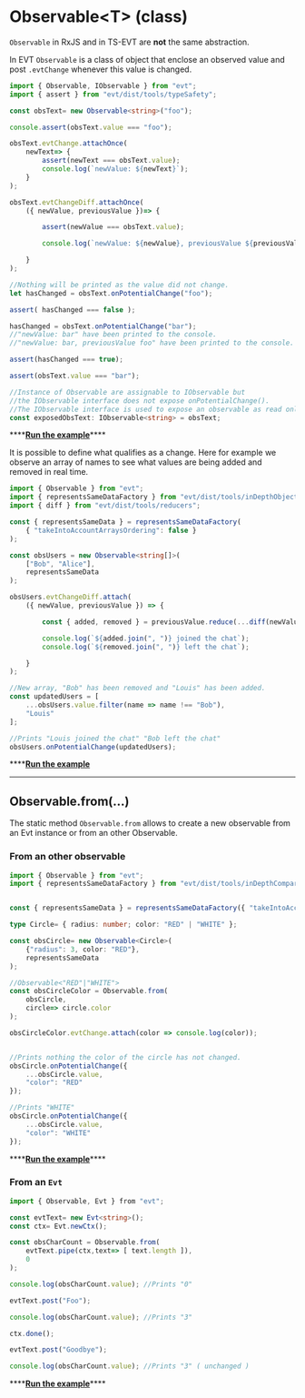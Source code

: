 # Observable&lt;T&gt; \(class\)

`Observable` in RxJS and in TS-EVT are **not** the same abstraction.

In EVT `Observable` is a class of object that enclose an observed value and post `.evtChange` whenever this value is changed.

```typescript
import { Observable, IObservable } from "evt";
import { assert } from "evt/dist/tools/typeSafety";

const obsText= new Observable<string>("foo");

console.assert(obsText.value === "foo");

obsText.evtChange.attachOnce(
    newText=> {
        assert(newText === obsText.value);
        console.log(`newValue: ${newText}`);
    }
);

obsText.evtChangeDiff.attachOnce(
    ({ newValue, previousValue })=> {

        assert(newValue === obsText.value);

        console.log(`newValue: ${newValue}, previousValue ${previousValue}`);

    }
);

//Nothing will be printed as the value did not change.
let hasChanged = obsText.onPotentialChange("foo");

assert( hasChanged === false );

hasChanged = obsText.onPotentialChange("bar");
//"newValue: bar" have been printed to the console.
//"newValue: bar, previousValue foo" have been printed to the console.

assert(hasChanged === true);

assert(obsText.value === "bar");

//Instance of Observable are assignable to IObservable but
//the IObservable interface does not expose onPotentialChange().
//The IObservable interface is used to expose an observable as read only.
const exposedObsText: IObservable<string> = obsText;
```

\*\*\*\*[**Run the example**](https://stackblitz.com/edit/evt-yffb9r?embed=1&file=index.ts&hideExplorer=1)\*\*\*\*

It is possible to define what qualifies as a change. Here for example we observe an array of names to see what values are being added and removed in real time.

```typescript
import { Observable } from "evt";
import { representsSameDataFactory } from "evt/dist/tools/inDepthObjectComparison";
import { diff } from "evt/dist/tools/reducers";

const { representsSameData } = representsSameDataFactory(
    { "takeIntoAccountArraysOrdering": false }
);

const obsUsers = new Observable<string[]>(
    ["Bob", "Alice"],
    representsSameData
);

obsUsers.evtChangeDiff.attach(
    ({ newValue, previousValue }) => {

        const { added, removed } = previousValue.reduce(...diff(newValue))

        console.log(`${added.join(", ")} joined the chat`);
        console.log(`${removed.join(", ")} left the chat`);

    }
);

//New array, "Bob" has been removed and "Louis" has been added.
const updatedUsers = [
    ...obsUsers.value.filter(name => name !== "Bob"),
    "Louis"
];

//Prints "Louis joined the chat" "Bob left the chat"
obsUsers.onPotentialChange(updatedUsers);
```

\*\*\*\*[**Run the example**](https://stackblitz.com/edit/evt-ydvtrf?embed=1&file=index.ts&hideExplorer=1)  
****

## **Observable.from\(...\)**

The static method `Observable.from` allows to create a new observable from an Evt instance or from an other Observable.  


### From an other observable

```typescript
import { Observable } from "evt";
import { representsSameDataFactory } from "evt/dist/tools/inDepthComparison";


const { representsSameData } = representsSameDataFactory({ "takeIntoAccountArraysOrdering": false });

type Circle= { radius: number; color: "RED" | "WHITE" };

const obsCircle= new Observable<Circle>(
    {"radius": 3, color: "RED"},
    representsSameData
);

//Observable<"RED"|"WHITE"> 
const obsCircleColor = Observable.from(
    obsCircle, 
    circle=> circle.color
);

obsCircleColor.evtChange.attach(color => console.log(color));


//Prints nothing the color of the circle has not changed.
obsCircle.onPotentialChange({
    ...obsCircle.value,
    "color": "RED"
});

//Prints "WHITE"
obsCircle.onPotentialChange({
    ...obsCircle.value,
    "color": "WHITE"
});
```

\*\*\*\*[**Run the example**](https://stackblitz.com/edit/evt-ptfvd6?embed=1&file=index.ts&hideExplorer=1)\*\*\*\*

### From an `Evt`

```typescript
import { Observable, Evt } from "evt";

const evtText= new Evt<string>();
const ctx= Evt.newCtx();

const obsCharCount = Observable.from(
    evtText.pipe(ctx,text=> [ text.length ]),
    0
);

console.log(obsCharCount.value); //Prints "0"

evtText.post("Foo");

console.log(obsCharCount.value); //Prints "3"

ctx.done();

evtText.post("Goodbye");

console.log(obsCharCount.value); //Prints "3" ( unchanged )
```

\*\*\*\*[**Run the example**](https://stackblitz.com/edit/evt-2ak7kh?embed=1&file=index.ts&hideExplorer=1)\*\*\*\*


